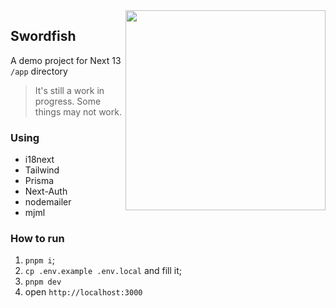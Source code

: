 <img src="https://yukioru.github.io/static/public/swordfish.png" width="320" align="right">

## Swordfish
A demo project for Next 13 `/app` directory

> It's still a work in progress. Some things may not work.

### Using
- i18next
- Tailwind
- Prisma
- Next-Auth
- nodemailer
- mjml

### How to run
1. `pnpm i`;
2. `cp .env.example .env.local` and fill it;
3. `pnpm dev`
4. open `http://localhost:3000`
